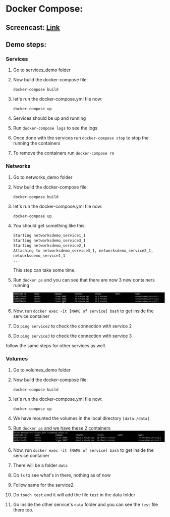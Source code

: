 # Docker Compose:

## Screencast: [Link](https://www.youtube.com/watch?v=q2UiZ9N5rPU&feature=youtu.be)

## Demo steps:

### Services
	
1. Go to services_demo folder
2. Now build the docker-compose file:
	
	```
	docker-compose build
	```
3. let's run the docker-compose.yml file now:

	```
	docker-compose up
	```
4. Services should be up and running 
5. Run `docker-compose logs`  to see the logs
6. Once done with the services run `docker-compose stop` to stop the running the containers
7. To remove the containers run `docker-compose rm`
	
	

### Networks
1. Go to networks_demo folder
2. Now build the docker-compose file:
	
	```
	docker-compose build
	```
3. let's run the docker-compose.yml file now:

	```
	docker-compose up
	```
4. You should get something like this:

	```
	Starting networksdemo_service1_1
	Starting networksdemo_service3_1
	Starting networksdemo_service2_1
	Attaching to networksdemo_service3_1, networksdemo_service2_1, 	networksdemo_service1_1
	...
	```
	This step can take some time.

5. 	Run ```docker ps``` and you can see that there are now 3 new containers running
	
	![docker_ps_networks](https://github.com/VivekBhat/Docker-Compose-Swarm/blob/master/Docker_Compose/Resources/docker_ps_networks.png)

6. Now, run `docker exec -it [NAME of service] bash` to get inside the service container

7. Do `ping service2` to check the connection with service 2
8. Do `ping service3` to check the connection with service 3

follow the same steps for other services as well.


### Volumes

1. Go to volumes_demo folder
2. Now build the docker-compose file:
	
	```
	docker-compose build
	```
3. let's run the docker-compose.yml file now:

	```
	docker-compose up
	```
4. We have mounted the volumes in the local directory `[data:/data]`
5. Run `docker ps` and we have these 2 containers	
   ![docker_ps_volumes](https://github.com/VivekBhat/Docker-Compose-Swarm/blob/master/Docker_Compose/Resources/docker_ps_volumes.png)


6. Now, run `docker exec -it [NAME of service] bash` to get inside the service container
7. There will be a folder `data`
7. Do `ls` to see what's in there, nothing as of now
8. Follow same for the service2. 
9. Do `touch test` and it will add the file `test` in the data folder
10. Go inside the other service's `data` folder and you can see the `test` file there too.